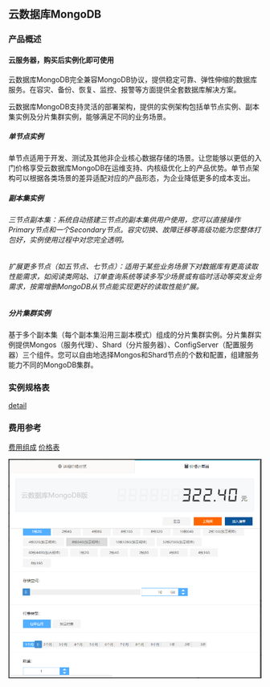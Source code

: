 ## 云数据库MongoDB
### 产品概述
#### 云服务器，购买后实例化即可使用
云数据库MongoDB完全兼容MongoDB协议，提供稳定可靠、弹性伸缩的数据库服务。在容灾、备份、恢复、监控、报警等方面提供全套数据库解决方案。

云数据库MongoDB支持灵活的部署架构，提供的实例架构包括单节点实例、副本集实例及分片集群实例，能够满足不同的业务场景。

##### 单节点实例
单节点适用于开发、测试及其他非企业核心数据存储的场景。让您能够以更低的入门价格享受云数据库MongoDB在运维支持、内核级优化上的产品优势。单节点架构可以根据各类场景的差异适配对应的产品形态，为企业降低更多的成本支出。
##### 副本集实例
###### 三节点副本集：系统自动搭建三节点的副本集供用户使用，您可以直接操作Primary节点和一个Secondary节点。容灾切换、故障迁移等高级功能为您整体打包好，实例使用过程中对您完全透明。
###### 扩展更多节点（如五节点、七节点）：适用于某些业务场景下对数据库有更高读取性能需求，如阅读类网站、订单查询系统等读多写少场景或有临时活动等突发业务需求，按需增删MongoDB从节点能实现更好的读取性能扩展。
##### 分片集群实例
基于多个副本集（每个副本集沿用三副本模式）组成的分片集群实例。分片集群实例提供Mongos（服务代理）、Shard（分片服务器）、ConfigServer（配置服务器）三个组件。您可以自由地选择Mongos和Shard节点的个数和配置，组建服务能力不同的MongoDB集群。


### 实例规格表
[detail](https://help.aliyun.com/document_detail/57141.html)
### 费用参考
[费用组成](https://help.aliyun.com/document_detail/54285.html#concept-jww-bny-32b)
[价格表](https://www.aliyun.com/price/product?spm=5176.doc26566.2.1.SlZkUr#/mongodb/detail)

![mongo_price](./pics/mongo_price.png)

